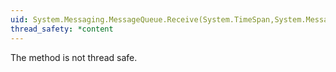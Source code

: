 ```yaml
---
uid: System.Messaging.MessageQueue.Receive(System.TimeSpan,System.Messaging.MessageQueueTransactionType)
thread_safety: *content
---
```


The method is not thread safe.



